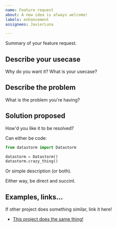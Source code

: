 ```yaml
---
name: Feature request
about: A new idea is always welcome!
labels: enhancement
assignees: JavierLuna

---
```


Summary of your feature request.

## Describe your usecase

Why do you want it? What is your usecase?

## Describe the problem

What is the problem you're having?

## Solution proposed
How'd you like it to be resolved?

Can either be code:

```python
from datastorm import Datastorm

datastorm = Datastorm()
datastorm.crazy_thing()

```

Or simple description (or both).

Either way, be direct and succint.


## Examples, links...

If other project does something similar, link it here!

* [This project does the same thing!](https://example.com)